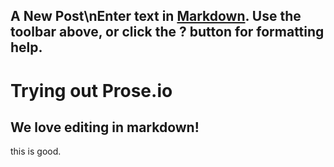 ## A New Post\nEnter text in [Markdown](http://daringfireball.net/projects/markdown/). Use the toolbar above, or click the **?** button for formatting help.

# Trying out Prose.io
## We love editing in markdown!
this is good.
